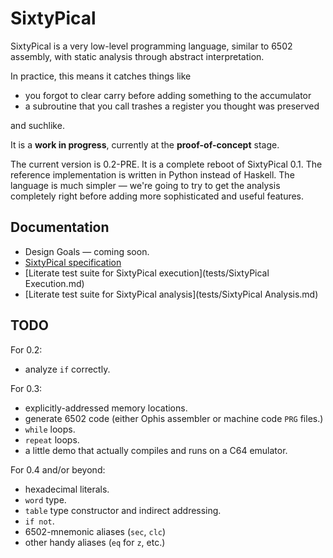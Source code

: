 SixtyPical
==========

SixtyPical is a very low-level programming language, similar to 6502 assembly,
with static analysis through abstract interpretation.

In practice, this means it catches things like

*   you forgot to clear carry before adding something to the accumulator
*   a subroutine that you call trashes a register you thought was preserved

and suchlike.

It is a **work in progress**, currently at the **proof-of-concept** stage.

The current version is 0.2-PRE.  It is a complete reboot of SixtyPical 0.1.
The reference implementation is written in Python instead of Haskell.
The language is much simpler — we're going to try to get the analysis
completely right before adding more sophisticated and useful features.

Documentation
-------------

*   Design Goals — coming soon.
*   [SixtyPical specification](doc/SixtyPical.md)
*   [Literate test suite for SixtyPical execution](tests/SixtyPical Execution.md)
*   [Literate test suite for SixtyPical analysis](tests/SixtyPical Analysis.md)

TODO
----

For 0.2:

*   analyze `if` correctly.

For 0.3:

*   explicitly-addressed memory locations.
*   generate 6502 code (either Ophis assembler or machine code `PRG` files.)
*   `while` loops.
*   `repeat` loops.
*   a little demo that actually compiles and runs on a C64 emulator.

For 0.4 and/or beyond:

*   hexadecimal literals.
*   `word` type.
*   `table` type constructor and indirect addressing.
*   `if not`.
*   6502-mnemonic aliases (`sec`, `clc`)
*   other handy aliases (`eq` for `z`, etc.)
